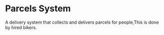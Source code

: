 # Parcels System

A delivery system that collects and delivers parcels for people,This is done by hired bikers.